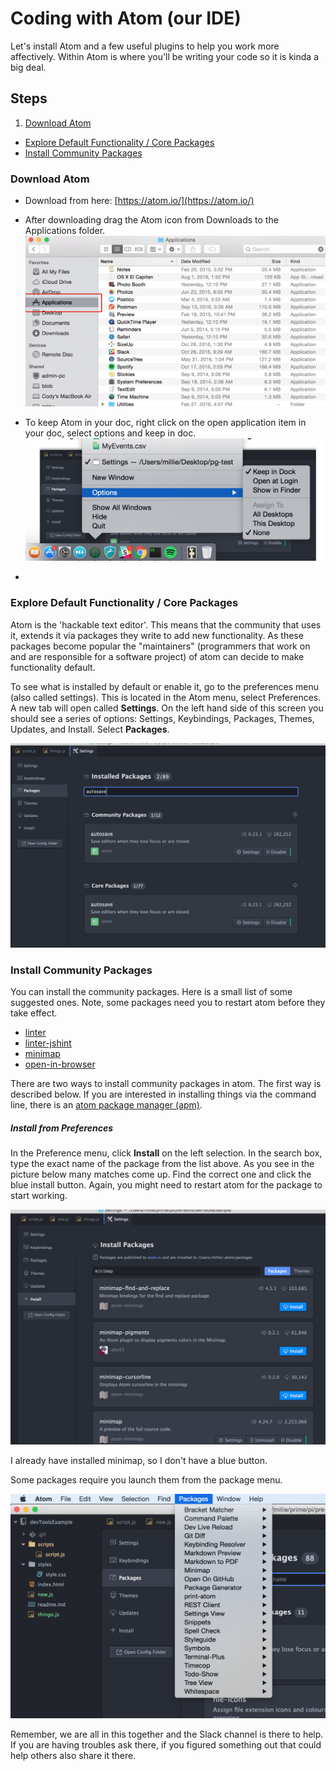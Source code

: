 Coding with Atom (our IDE)
=========

Let's install Atom and a few useful plugins to help you work more affectively. Within Atom is where you'll be writing your code so it is kinda a big deal.

Steps
------
1. [Download Atom](#download-atom)
- [Explore Default Functionality / Core Packages](#explore-default-functionality--core-packages)
- [Install Community Packages](#install-community-packages)

### Download Atom
- Download from here: [https://atom.io/](https://atom.io/)
- After downloading drag the Atom icon from Downloads to the Applications folder.
![](images/applications.png)
- To keep Atom in your doc, right click on the open application item in your doc, select options and keep in doc.
![](images/keep-in-doc.png)

-

### Explore Default Functionality / Core Packages
Atom is the 'hackable text editor'. This means that the community that uses it, extends it via packages they write to add new functionality. As these packages become popular the "maintainers" (programmers that work on and are responsible for a software project) of atom can decide to make functionality default.

To see what is installed by default or enable it, go to the preferences menu (also called settings). This is located in the Atom menu, select Preferences. A new tab will open called **Settings**. On the left hand side of this screen you should see a series of options: Settings, Keybindings, Packages, Themes, Updates, and Install. Select **Packages**.

![](images/atom-setting-pane.png)

### Install Community Packages

You can install the community packages. Here is a small list of some suggested ones. Note, some packages need you to restart atom before they take effect.

- [linter](https://atom.io/packages/linter)
- [linter-jshint](https://atom.io/packages/linter-jshint)
- [minimap](https://atom.io/packages/minimap)
- [open-in-browser](https://atom.io/packages/open-in-browser)

There are two ways to install community packages in atom. The first way is described below. If you are interested in installing things via the command line, there is an [atom package manager (apm)](http://flight-manual.atom.io/using-atom/sections/atom-packages/#command-line).

##### Install from Preferences
In the Preference menu, click **Install** on the left selection. In the search box, type the exact name of the package from the list above. As you see in the picture below many matches come up. Find the correct one and click the blue install button. Again, you might need to restart atom for the package to start working.

![](images/atom-install.png)

I already have installed minimap, so I don't have a blue button.

Some packages require you launch them from the package menu.

![](images/atom-packages-menu.png)

Remember, we are all in this together and the Slack channel is there to help. If you are having troubles ask there, if you figured something out that could help others also share it there.
